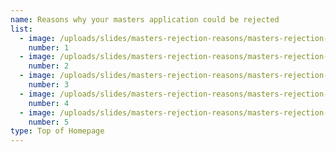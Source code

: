 ```yaml
---
name: Reasons why your masters application could be rejected
list:
  - image: /uploads/slides/masters-rejection-reasons/masters-rejection-1.webp
    number: 1
  - image: /uploads/slides/masters-rejection-reasons/masters-rejection-2.webp
    number: 2
  - image: /uploads/slides/masters-rejection-reasons/masters-rejection-3.webp
    number: 3
  - image: /uploads/slides/masters-rejection-reasons/masters-rejection-4.webp
    number: 4
  - image: /uploads/slides/masters-rejection-reasons/masters-rejection-5.webp
    number: 5
type: Top of Homepage
---
```


